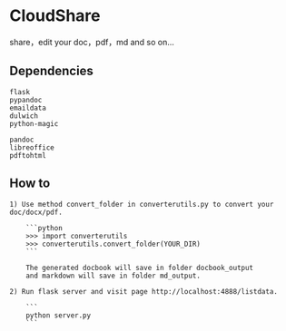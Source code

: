 # CloudShare
share，edit your doc，pdf，md and so on...

## Dependencies

    flask
    pypandoc
    emaildata
    dulwich
    python-magic

    pandoc
    libreoffice
    pdftohtml

## How to

    1) Use method convert_folder in converterutils.py to convert your doc/docx/pdf.

        ```python
        >>> import converterutils
        >>> converterutils.convert_folder(YOUR_DIR)
        ```

        The generated docbook will save in folder docbook_output
        and markdown will save in folder md_output.

    2) Run flask server and visit page http://localhost:4888/listdata.

        ```
        python server.py
        ```

